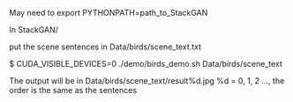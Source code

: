 May need to export PYTHONPATH=path_to_StackGAN

In StackGAN/

put the scene sentences in Data/birds/scene_text.txt

$ CUDA_VISIBLE_DEVICES=0 ./demo/birds_demo.sh Data/birds/scene_text

The output will be in Data/birds/scene_text/result%d.jpg
  %d = 0, 1, 2 ..., the order is the same as the sentences
